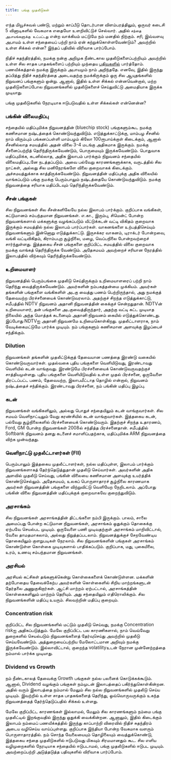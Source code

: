 ```yaml
---
title: பங்கு முதலீடுகள்
---
```


எந்த மியூச்சுவல் பண்டு, மற்றும் காப்பீடு தொடர்பான விளம்பரத்திலும், ஒருவர் கடைசி 5 வினாடிகளில் வேகமாக எதையோ உளறிவிட்டுச் செல்வார். அதில் `சந்தை அபாயங்களுக்கு உட்பட்டது` என்ற வாக்கியம் மட்டுமே நம் மனதில் நிற்கும். சரி, இவ்வளவு அபாயம் உள்ள சந்தையைப் பற்றி நாம் ஏன் கற்றுக்கொள்ளவேண்டும்? அவற்றில் உள்ள சிக்கல் என்ன? இந்தப் பதிவில் விரிவாக பார்ப்போம்.

நிதிச் சுதந்திரத்தில், நமக்கு நன்கு அறிமுக நீண்டகால முதலீடுகளைப்பற்றியும் அவற்றில் உள்ள சில சாதக பாதகங்களைப் பற்றியும் முந்தைய [பதிவுகளில்](/finfreedom/12) பார்த்தோம். பணவீக்கத்தால் நமக்கு இருக்கும் அபாயமும் நாம் அறிந்ததே. எனவே, இதில் இருந்து தப்பித்து நிதிச் சுதந்திரத்தை அடைவதற்கு நமக்கிருக்கும் ஒரு சில ஆயுதங்களில் நிறுவனப் பங்குகளும் ஒன்று. ஆனால், இதில் உள்ள சிக்கல் என்னவென்றால், மற்ற முதலீடுகளைப்போல நிறுவனங்களில் முதலீடுகளைச் செய்துவிட்டு அமைதியாக இருக்க முடியாது. 

பங்கு முதலீடுகளில் நேரடியாக ஈடுபடுவதில் உள்ள சிக்கல்கள் என்னென்ன?

### பங்கின் விலைமதிப்பு
சந்தையில் மதிப்புமிக்க நிறுவனத்தின் (bluechip stock) பங்குகளும்கூட நமக்கு கணிசமான நஷ்டத்தைக் கொண்டுவந்துவிடும். எடுத்துக்காட்டுக்கு, மாம்பழ சீசனில் நாம் விரும்பும் பங்கனப்பள்ளி மாம்பழம் கிலோ 100ரூபாய்க்குள் கிடைக்கும், ஆனால் சீசனில்லாத சமயத்தில் அதன் விலை 3-4 மடங்கு அதிகமாக இருக்கும். நமக்கு சீசனைப்பற்றித் தெரிந்திருக்கவேண்டும், பொருமையும் இருக்கவேண்டும். பொதுவாக மதிப்புமிக்க, கடனில்லாத, அதிக இலாபம் பார்க்கும் நிறுவனம் சந்தையில் விலைமதிப்புடனே நடத்தப்படும். அவை பல்வேறு காரணங்களுக்காக, வருடத்தில் சில நாட்கள், அல்லது சில மனிநேரங்களே விலை குறைவாகக் கிடைக்கும். அச்சமயத்துக்காக காத்திருக்கவேண்டும். நிறுவனத்தின் மதிப்புக்கு அதிக விலையில் வாங்கப்படும் பங்கு நமக்கு பெரும்பாலும் நஷ்டத்தையே கொண்டுவந்துவிடும். நமக்கு நிறுவனத்தை சரியாக மதிப்பிடவும் தெரிந்திருக்கவேண்டும்.

### சீசன் பங்குகள்
சில நிறுவனங்கள் சில சீசன்களிலேயே நல்ல இலாபம் பார்க்கும். குறிப்பாக வங்கிகள், கட்டுமானம் சம்பந்தமான நிறுவனங்கள். எ.கா., இரும்பு, சிமென்ட் போன்ற நிறுவனங்களால் மக்களுக்கு வழங்கப்படும் வீட்டுக்கடன் வட்டி விகிதம் குறைவாக இருக்கும் சமயத்தில் நல்ல இலாபம் பார்ப்பார்கள். வாகனங்களை உற்பத்திசெய்யும் நிறுவனங்களும் இன்னொறு எடுத்துக்காட்டு. இருசக்கர வாகனம், டிராக்டர் போன்றவை, வங்கி வட்டிவிகிதம், கிராம்பபுற சூழ்நிலை, மழை, வெப்பநிலை போன்றவற்றைச் சார்ந்துள்ளது. இத்தகைய சீசன் பங்குகளை குறிப்பிட்ட சமயத்தில் விலை குறைவாக நமக்கு வாங்கத் தெரிந்திருக்க வேண்டும். அதேசமயம் அவற்றைச் சரியான நேரத்தில் இலாபத்தில் விற்கவும் தெரிந்திருக்கவேண்டும்.

### உறிமையாளர்
நிறுவனத்தில் பெரும்பங்கை முதலீடு செய்திருக்கும் உறிமையாளரைப் பற்றி நாம் தெரிந்து வைத்திருக்கவேண்டும். அவர்களின் நம்பகத்தன்மை முக்கியம். அவர்கள் தங்களின் பங்குகளை வங்கிகளிள் அடகு வைத்து பணம் பெற்றிருந்தால், அது நமக்குத் தேவையற்ற பிரச்சனையைக் கொண்டுவரலாம். அதற்குச் சிறந்த எடுத்துக்காட்டு, சமீபத்தில் NDTV நிறுவனம் அதானி நிறுவனத்தின் கைக்குச் சென்றதுதான். NDTVன் உறிமையாளர், தன் பங்குகளை அடகுவைத்திருந்தார், அதற்கு வட்டி கட்ட முடியாத நிலையில் அந்த மொத்தக் கடனையும் அதானி நிறுவனம் கையில் எடுத்துக்கொண்டது. இப்போது NDTVஐ அதானி நிறுவனமே உறிமைகொள்கிறது. முதலீட்டாளராக, நாம் வேடிக்கைமட்டுமே பார்க்க முடியும். நம் பங்குகளும் கணிசமான அளவுக்கு இழப்பைச் சந்திக்கும்.

### Dilution
நிறுவனங்கள் தங்களின் முதலீட்டுக்குத் தேவையான பணத்தை இரண்டு வகையில் கொண்டுவருவார்கள். முதல்வகை புதிய பங்குகளை வெளியிடுவது, இரண்டாவது வெளியில் கடன் வாங்குவது. இரண்டுமே பிரச்சனையைக் கொண்டுவருவதற்குச் சாத்தியமுள்ளது. புதிய பங்குகளை வெளியிடுவதில் உள்ள முதல் பிரச்சனை, ஒருவேளை திரட்டப்பட்ட பணம், தேவையற்ற, இலாபமீட்டாத தொழில் என்றால், நிறுவனம் நஷ்டத்தைச் சந்திக்கும். இரண்டாவது பிரச்சனை, நம் பங்கின் மதிப்பு இழப்பு.

### கடன்
நிறுவனங்கள் வங்கிகளிலும், அல்லது பொதுச் சந்தையிலும் கடன் வாங்குவார்கள். சில சமயம் வெளிநாட்டிலும் வேறு கரண்சியில் கடன் வாங்குவார்கள். இத்தகைய கடன், பல்வேறு சூழ்நிலைகளில் பிரச்சனையைக் கொண்டுவரும். இதற்குச் சிறந்த உதாரணம், Ford, GM போன்ற நிறுவனங்கள் 2008ல் சந்தித்த பிரச்சனைதான். சமீபத்தில் Softbank நிறுவனம் தனது கடனைச் சமாளிப்பதற்காக, மதிப்புமிக்க ARM நிறுவனத்தை விற்க முன்வந்தது. 

### வெளிநாட்டு முதலீட்டாளர்கள் (FII)
பெரும்பாலும் இத்தகைய முதலீட்டாளர்கள், நல்ல மதிப்புள்ள, இலாபம் பார்க்கும் நிறுவனங்களாகத் தேர்ந்தெடுத்துதான் முதலீடு செய்வார்கள். அவர்களின் அதிக அளவில் முதலீடு செய்வது, பங்கின் விலையை கணிசமான அளவுக்கு உயர்த்திக் கொண்டுசெல்லும். அதேசமயம், உலகப் பொருளாதாரச் சூழ்நிலை காரணமாக அவர்கள் நிறுவனத்தின் பங்குகளை விற்றுவிட்டு வெளியேற நேறிடலாம். அப்போது பங்கின் விலை நிறுவனத்தின் மதிப்புக்குக் குறைவாகவே குறைந்துவிடும்.

### அரசாங்கம்
சில நிறுவனங்கள் அரசாங்கத்தின் திட்டங்களை நம்பி இருக்கும். பாலம், சாலை அமைப்பது போன்ற கட்டுமான நிறுவனங்கள், அரசாங்கம் ஒதுக்கும் தொகைக்கு ஏற்பவே செயல்பட முடியும். ஒருவேளை பணி முடிவதற்குள் அரசாங்கம் மாறிவிட்டால், வேலை தாமதமாகலாம், அல்லது நிறுத்தப்படலாம். நிறுவனத்துக்குச் சேறவேண்டிய தொகையிலும் குளறுபடிகள் நேரலாம். சில நிறுவனங்களின் பங்குகள் அரசாங்கம் கொண்டுள்ள கொள்கை முடிவுகளால் பாதிக்கப்படும். குறிப்பாக, மது, புகையிலை, உரம், உணவு சம்பந்தமான நிறுவனங்கள்.

### அரசியல்
அரசியல் கட்சிகள் தங்களுக்கென்று கொள்கைகளைக் கொண்டுள்ளன. மக்களின் தற்போதைய தேவைக்கேற்ப அவர்களின் கொள்கைளில் சிறிய மாற்றங்களுடன் தேர்தலை அணுகுகிறார்கள். ஆட்சி மாற்றம் ஏற்பட்டால், அரசாங்கத்தின் கொள்கைகளிலும் மாற்றம் தெரியும். அது சந்தையிலும் எதிரொலிக்கும். சில நிறுவனங்களின் மதிப்பு உயரும். சிலவற்றின் மதிப்பு குறையும்.

### Concentration risk
குறிப்பிட்ட சில நிறுவனங்களில் மட்டும் முதலீடு செய்வது, நமக்கு Concentration riskஐ அதிகப்படுத்தும். மேலே குறிப்பிட்ட பல காரணிகளால், நாம் வெவ்வேறு துறைகளில் செயல்படும் நிறுவனங்களைத் தேர்வுசெய்து அவற்றில் முதலீடு செய்யவேண்டும். அத்துறையைப்பற்றிய மேலோட்டமான அறிவும் நமக்கு இருக்கவேண்டும். இல்லாவிட்டால், குறைந்த volatilityஉடன் நேரான முன்னேற்றத்தை நம்மால் பார்க்க முடியாது. 

### Dividend vs Growth
நம் நீண்டகாலத் தேவைக்கு Growth பங்குகள் நல்ல பலனைக் கொடுக்கக்கூடும். ஆனால், Dividend வழங்கும் பங்குகள் நம்முடன் இலாபத்தைப் பகிர்ந்துகொள்கின்றன. அதில் வரும் இலாபத்தை நம்மால் மேலும் சில நல்ல நிறுவனங்களில் முதலீடு செய்ய முடியும். இவற்றில் உள்ள சாதக பாதகங்களைத் தெரிந்து, ஒவ்வொருவருக்கும் உகந்த நிறுவனத்தைத் தேர்ந்தெடுப்பதில் சிக்கல் உள்ளது.

மேலே குறிப்பிட்ட காரணங்கள் இல்லாமல், மேலும் சில காரணங்களும் நம்மை பங்கு முதலீட்டில் இறங்குவதில் இருந்து ஒதுக்கி வைக்கின்றன. ஆனாலும், இதில் கிடைக்கும் இலாபம் நம்மைப் பணவீக்கத்தில் இருந்து காப்பாற்றி விரைவில் நிதிச் சுதந்திரம் அடைய வழிசெய்ய வாய்ப்புள்ளது. குறிப்பாக இந்தியா போன்ற வேகமாக வளரும் பொருளாதாரத்தில். நம் சொந்த வேலையையும் தொழிலையும் வைத்துக்கொண்டு, இத்தகைய சந்தை முதலீடுகளில் ஈடுபடுவது மிகவும் சிரமமானதும் கூட. சில எளிய வழிமுறைகளில் நேரடியாக சந்தையில் ஈடுபடாமல், பங்கு முதலீடுகளில் ஈடுபட முடியும். அவற்றைப்பற்றி அடுத்தடுத்த பதிவுகளில் விரிவாக பார்ப்போம்.